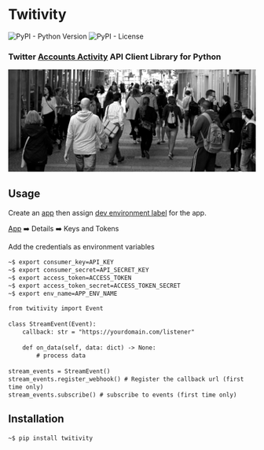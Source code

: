 # Twitivity 
![PyPI - Python Version](https://img.shields.io/pypi/pyversions/imgur-scraper) ![PyPI - License](https://img.shields.io/pypi/l/imgur-scraper)
### Twitter [Accounts Activity](https://developer.twitter.com/en/docs/accounts-and-users/subscribe-account-activity/overview) API Client Library for Python

![Photo by Ingo Joseph from Pexels](assets/twitivity-banner.jpg)


## Usage
Create an [app](https://developer.twitter.com/en/apps) then assign [dev environment label](https://developer.twitter.com/en/account/environments) for the app.

[App](https://developer.twitter.com/en/apps) :arrow_right: Details :arrow_right: Keys and Tokens
 
Add the credentials as environment variables
 
```
~$ export consumer_key=API_KEY
~$ export consumer_secret=API_SECRET_KEY
~$ export access_token=ACCESS_TOKEN
~$ export access_token_secret=ACCESS_TOKEN_SECRET
~$ export env_name=APP_ENV_NAME
```
```python3
from twitivity import Event

class StreamEvent(Event):
    callback: str = "https://yourdomain.com/listener"
    
    def on_data(self, data: dict) -> None:
        # process data

stream_events = StreamEvent()
stream_events.register_webhook() # Register the callback url (first time only)
stream_events.subscribe() # subscribe to events (first time only)
```

## Installation
```
~$ pip install twitivity
```

